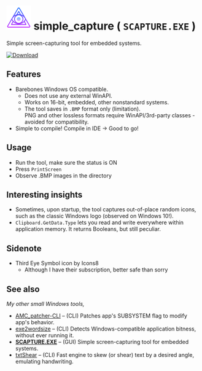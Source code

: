 #  ![oooOOOooo](icons8-third-eye-symbol-64.png) simple_capture ( `SCAPTURE.EXE` )  
Simple screen-capturing tool for embedded systems.

[![Download](https://img.shields.io/badge/download-success?style=for-the-badge&logo=github&logoColor=white)](https://github.com/TAbdiukov/SCAPTURE.EXE/releases/download/1.42/SCAPTURE.exe)

## Features
* Barebones Windows OS compatible.
	* Does not use any external WinAPI.
	* Works on 16-bit, embedded, other nonstandard systems.
	* The tool saves in `.BMP` format only (limitation).  
		PNG and other lossless formats require WinAPI/3rd-party classes - avoided for compatibility.
* Simple to compile! Compile in IDE -> Good to go!

## Usage

* Run the tool, make sure the status is ON
* Press `PrintScreen`
* Observe .BMP images in the directory

## Interesting insights

* Sometimes, upon startup, the tool captures out-of-place random icons, such as the classic Windows logo (observed on Windows 10!).
* `Clipboard.GetData.Type` lets you read and write everywhere within application memory. It returns Booleans, but still peculiar.

## Sidenote
* Third Eye Symbol icon by Icons8
	* Although I have their subscription, better safe than sorry

## See also
*My other small Windows tools,*  

* [AMC_patcher-CLI](https://github.com/TAbdiukov/AMC_patcher-CLI) – (CLI) Patches app's SUBSYSTEM flag to modify app's behavior.
* [exe2wordsize](https://github.com/TAbdiukov/exe2wordsize) – (CLI) Detects Windows-compatible application bitness, without ever running it.
* **<ins>SCAPTURE.EXE</ins>** – (GUI) Simple screen-capturing tool for embedded systems.
* [txtShear](https://github.com/TAbdiukov/txtShear) – (CLI) Fast engine to skew (or shear) text by a desired angle, emulating handwriting.
